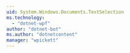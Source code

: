 ```yaml
---
uid: System.Windows.Documents.TextSelection
ms.technology: 
  - "dotnet-wpf"
author: "dotnet-bot"
ms.author: "dotnetcontent"
manager: "wpickett"
---
```


